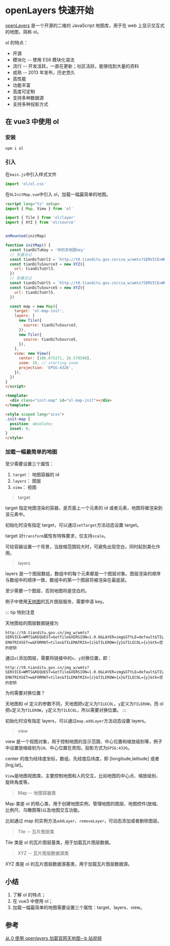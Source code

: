 # openLayers 快速开始

[openLayers](https://openlayers.org/) 是一个开源的二维的 JavaScript 地图库，用于在 web 上显示交互式的地图，简称 ol。

ol 的特点：

- 开源
- 模块化 -- 使用 ES6 模块化语法
- 流行 -- 开发活跃，一直在更新；社区活跃，能够找到大量的资料
- 成熟 -- 2013 年发布，历史悠久
- 高性能
- 功能丰富
- 高度可定制
- 支持多种数据源
- 支持多种投影方式

## 在 vue3 中使用 ol

### 安装

```bash
npm i ol
```

### 引入

在`main.js`中引入样式文件

```js
import 'ol/ol.css'
```

在`OLInitMap.vue`中引入 ol，加载一幅最简单的地图。

```html
<script lang="ts" setup>
import { Map, View } from 'ol'

import { Tile } from 'ol/layer'
import { XYZ } from 'ol/source'


onMounted(initMap)

function initMap() {
  const tianDiTuKey = '你的天地图key'
  // 矢量注记
  const tianDiTuUrl3 = `http://t0.tianditu.gov.cn/cva_w/wmts?SERVICE=WMTS&REQUEST=GetTile&VERSION=1.0.0&LAYER=cva&STYLE=default&TILEMATRIXSET=w&FORMAT=tiles&TILEMATRIX={z}&TILEROW={y}&TILECOL={x}&tk=${tianDiTuKey}`
  const tianDiTuSource3 = new XYZ({
    url: tianDiTuUrl3,
  })
  // 影像注记
  const tianDiTuUrl5 = `http://t0.tianditu.gov.cn/cia_w/wmts?SERVICE=WMTS&REQUEST=GetTile&VERSION=1.0.0&LAYER=cia&STYLE=default&TILEMATRIXSET=w&FORMAT=tiles&TILEMATRIX={z}&TILEROW={y}&TILECOL={x}&tk=${tianDiTuKey}`
  const tianDiTuSource5 = new XYZ({
    url: tianDiTuUrl5,
  })

  const map = new Map({
    target: 'ol-map-init',
    layers: [
      new Tile({
        source: tianDiTuSource3,
      }),
      new Tile({
        source: tianDiTuSource5,
      }),
    ],
    view: new View({
      center: [106.675271, 26.579508],
      zoom: 10, // starting zoom
      projection: 'EPSG:4326',
    }),
  })
}
</script>

<template>
  <div class="init-map" id="ol-map-init"></div>
</template>

<style scoped lang="scss">
.init-map {
  position: absolute;
  inset: 0;
}
</style>
```

### 加载一幅**最简单的**地图

至少需要设置三个属性：

1. `target`： 地图容器的 id
2. `layers`： 图层
3. `view`： 视图

> target

target 指定地图渲染的容器，是页面上一个元素的 id 或者元素，地图将被渲染到该元素中。

初始化时没有指定 target，可以通过`setTarget`方法动态设置 target。

target 对`transform`属性有特殊要求，仅支持`scale`。

可给容器设置一个背景，当放缩范围较大时，可避免出现空白，同时起到美化作用。

> layers

layers 是一个图层数组，数组中的每个元素都是一个图层对象。图层渲染的顺序与数组中的顺序一致，数组中的第一个图层将被渲染在最底层。

至少需要一个图层，否则地图将是空白的。

例子中使用[天地图](http://lbs.tianditu.gov.cn/server/MapService.html)的瓦片图层服务，需要申请 key。

::: tip 特别注意

天地图给的图层数据链接为

`http://t0.tianditu.gov.cn/img_w/wmts?SERVICE=WMTS&REQUEST=GetTile&VERSION=1.0.0&LAYER=img&STYLE=default&TILEMATRIXSET=w&FORMAT=tiles&TILEMATRIX={z}&TILEROW={y}&TILECOL={x}&tk=您的密钥`

通过`ol`添加图层，需要将链接中的`x`、`y`对换位置，即：

`http://t0.tianditu.gov.cn/img_w/wmts?SERVICE=WMTS&REQUEST=GetTile&VERSION=1.0.0&LAYER=img&STYLE=default&TILEMATRIXSET=w&FORMAT=tiles&TILEMATRIX={z}&TILEROW={x}&TILECOL={y}&tk=您的密钥`

为何需要对换位置？

天地图和 ol 定义的参数不同，天地图把`x`定义为`TILECOL`，`y`定义为`TILEROW`，而 ol 把`x`定义为`TILEROW`，`y`定义为`TILECOL`，所以需要对换位置。
:::

初始化时没有指定 layers，可以通过`map.addLayer`方法动态设置 layers。

> view

view 是一个视图对象，用于控制地图的显示范围、中心位置和缩放级别等，例子中设置放缩级别为`10`、中心位置在贵阳，投影方式为`EPSG:4326`。

center 的值为经纬度坐标，数组，先经度后纬度，即 [longitude,latitude] 或者 [lng,lat]。

`View`是地图视图类，主要控制地图和人的交互，比如地图的中心点、缩放级别、旋转角度等。

> Map -- 地图容器类

Map 类是 ol 的核心类，用于创建地图实例，管理地图的图层、地图控件(放缩、比例尺、鸟瞰图等)以及地图交互功能。

比如通过 map 的实例方法`addLayer`、`removeLayer`，可动态添加或者删除图层。

> Tile -- 瓦片图层类

Tile 类是 ol 的瓦片图层基类，用于加载瓦片图层数据。

> XYZ -- 瓦片图层数据源类

XYZ 类是 ol 的瓦片图层数据源基类，用于加载瓦片图层数据源。

## 小结

1. 了解 ol 的特点；
2. 在 vue3 中使用 ol；
3. 加载一幅最简单的地图需要设置三个属性：target、layers、view。

## 参考

[从 0 使用 openlayers 加载官网天地图--b 站视频](https://www.bilibili.com/video/BV1Su411q7pz/?spm_id_from=333.999.0.0&vd_source=9bbf149e26315d2edf55b034712e09d6)
